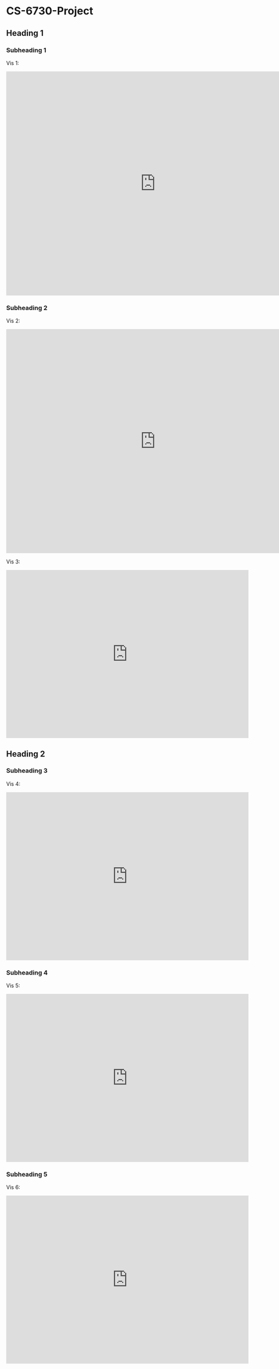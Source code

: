 # CS-6730-Project

## Heading 1

### Subheading 1
Vis 1: 
<iframe seamless frameborder="0" src="https://public.tableau.com/views/global_annual_energy_prod/Infographic?:language=en-US&embed=yes&:display_count=yes&:showVizHome=no" width = '800' height = '600' ></iframe>

### Subheading 2
Vis 2:
<iframe seamless frameborder="0" src="https://public.tableau.com/views/renewable_energy_consumption/Renewablebycountry?:language=en-US&embed=yes&:display_count=yes&:showVizHome=no" width = '800' height = '600' ></iframe>

Vis 3:
<iframe seamless frameborder="0" src="https://public.tableau.com/views/nonrenewable_energy_consumption/Non-Renewablebycountry?:language=en-US&embed=yes&:display_count=yes&:showVizHome=no" width = '650' height = '450' scrolling='yes'></iframe>

## Heading 2

### Subheading 3
Vis 4:
<iframe seamless frameborder="0" src="https://public.tableau.com/views/countries_rank_energy/RankDashboard?language=en-US&embed=yes&:display_count=yes&:showVizHome=no" width = '650' height = '450' scrolling='yes'></iframe>

### Subheading 4
Vis 5:
<iframe seamless frameborder="0" src="https://public.tableau.com/views/co2_energy_countries/co2_energy?language=en-US&embed=yes&:display_count=yes&:showVizHome=no" width = '650' height = '450' scrolling='yes'></iframe>

### Subheading 5
Vis 6:
<iframe seamless frameborder="0" src="https://public.tableau.com/views/correlation_energy/Correlation?:language=en-US&embed=yes&:display_count=yes&:showVizHome=no" width = '650' height = '450' scrolling='yes'></iframe>
